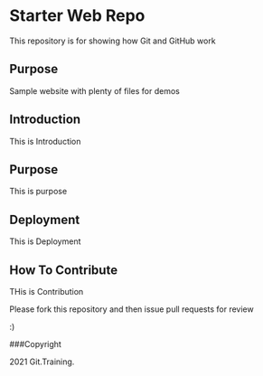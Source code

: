 # Starter Web Repo

This repository is for showing how Git and GitHub work

## Purpose

Sample website with plenty of files for demos

## Introduction

This is Introduction

## Purpose

This is purpose

## Deployment

This is Deployment

## How To Contribute

THis is Contribution

Please fork this repository and then issue pull requests for review

:)

###Copyright

2021 Git.Training.